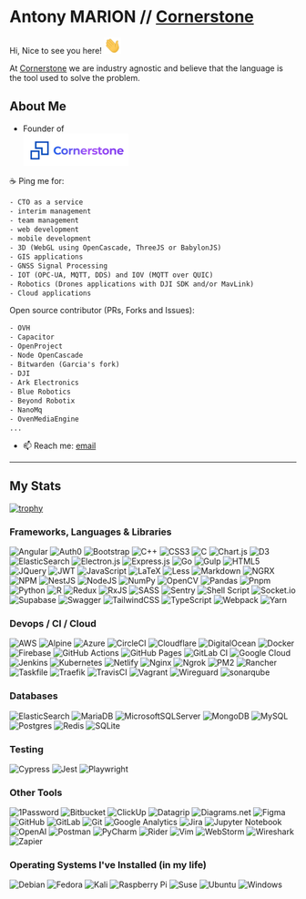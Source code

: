 # Antony MARION // [Cornerstone](https://corner-stone.ai)

Hi, Nice to see you here! <img src="https://github.com/antonymarion/antonymarion/blob/main/wave.gif" width="30">

At [Cornerstone](https://corner-stone.ai) we are industry agnostic and believe that the language is the tool used to solve the problem.

## About Me

- Founder of <br>
 [![](cornerstone-logo.png)](https://corner-stone.ai)

☕️ Ping me for:

````
- CTO as a service
- interim management
- team management
- web development
- mobile development
- 3D (WebGL using OpenCascade, ThreeJS or BabylonJS)
- GIS applications
- GNSS Signal Processing
- IOT (OPC-UA, MQTT, DDS) and IOV (MQTT over QUIC)
- Robotics (Drones applications with DJI SDK and/or MavLink)
- Cloud applications
````
    
Open source contributor (PRs, Forks and Issues):
````
- OVH
- Capacitor
- OpenProject
- Node OpenCascade
- Bitwarden (Garcia's fork)
- DJI
- Ark Electronics
- Blue Robotics
- Beyond Robotix
- NanoMq
- OvenMediaEngine
...
````

- 📫 Reach me: [email](mailto:marionantony@proton.me)

<hr/>

## My Stats

[![trophy](https://github-profile-trophy.vercel.app/?username=antonymarion)](https://github.com/antonymarion/github-profile-trophy)

### Frameworks, Languages & Libraries

![Angular](https://img.shields.io/badge/angular-%23DD0031.svg?style=for-the-badge&logo=angular&logoColor=white)
![Auth0](https://img.shields.io/badge/auth0-white?style=for-the-badge&logo=auth0)
![Bootstrap](https://img.shields.io/badge/bootstrap-%23563D7C.svg?style=for-the-badge&logo=bootstrap&logoColor=white)
![C++](https://img.shields.io/badge/c++-%2300599C.svg?style=for-the-badge&logo=c%2B%2B&logoColor=white)
![CSS3](https://img.shields.io/badge/css3-%231572B6.svg?style=for-the-badge&logo=css3&logoColor=white)
![C](https://img.shields.io/badge/c-%2300599C.svg?style=for-the-badge&logo=c&logoColor=white)
![Chart.js](https://img.shields.io/badge/chart.js-F5788D.svg?style=for-the-badge&logo=chart.js&logoColor=white)
![D3](https://img.shields.io/badge/d3dotjs-white?style=for-the-badge&logo=d3dotjs)
![ElasticSearch](https://img.shields.io/badge/elasticsearch-black?style=for-the-badge&logo=elasticsearch)
![Electron.js](https://img.shields.io/badge/Electron-191970?style=for-the-badge&logo=Electron&logoColor=white)
![Express.js](https://img.shields.io/badge/express.js-%23404d59.svg?style=for-the-badge&logo=express&logoColor=%2361DAFB)
![Go](https://img.shields.io/badge/go-%2300ADD8.svg?style=for-the-badge&logo=go&logoColor=white)
![Gulp](https://img.shields.io/badge/GULP-%23CF4647.svg?style=for-the-badge&logo=gulp&logoColor=white)
![HTML5](https://img.shields.io/badge/html5-%23E34F26.svg?style=for-the-badge&logo=html5&logoColor=white)
![JQuery](https://img.shields.io/badge/jquery-%230769AD.svg?style=for-the-badge&logo=jquery&logoColor=white)
![JWT](https://img.shields.io/badge/JWT-black?style=for-the-badge&logo=JSON%20web%20tokens)
![JavaScript](https://img.shields.io/badge/javascript-%23323330.svg?style=for-the-badge&logo=javascript&logoColor=%23F7DF1E)
![LaTeX](https://img.shields.io/badge/latex-%23008080.svg?style=for-the-badge&logo=latex&logoColor=white)
![Less](https://img.shields.io/badge/less-2B4C80?style=for-the-badge&logo=less&logoColor=white)
![Markdown](https://img.shields.io/badge/markdown-%23000000.svg?style=for-the-badge&logo=markdown&logoColor=white)
![NGRX](https://img.shields.io/badge/NGRX-black?style=for-the-badge&logo=ngrx)
![NPM](https://img.shields.io/badge/NPM-%23000000.svg?style=for-the-badge&logo=npm&logoColor=white)
![NestJS](https://img.shields.io/badge/nestjs-%23E0234E.svg?style=for-the-badge&logo=nestjs&logoColor=white)
![NodeJS](https://img.shields.io/badge/node.js-6DA55F?style=for-the-badge&logo=node.js&logoColor=white)
![NumPy](https://img.shields.io/badge/numpy-%23013243.svg?style=for-the-badge&logo=numpy&logoColor=white)
![OpenCV](https://img.shields.io/badge/opencv-black?style=for-the-badge&logo=opencv)
![Pandas](https://img.shields.io/badge/pandas-%23150458.svg?style=for-the-badge&logo=pandas&logoColor=white)
![Pnpm](https://img.shields.io/badge/pnpm-white?style=for-the-badge&logo=pnpm)
![Python](https://img.shields.io/badge/python-3670A0?style=for-the-badge&logo=python&logoColor=ffdd54)
![R](https://img.shields.io/badge/r-%23276DC3.svg?style=for-the-badge&logo=r&logoColor=white)
![Redux](https://img.shields.io/badge/redux-%23593d88.svg?style=for-the-badge&logo=redux&logoColor=white)
![RxJS](https://img.shields.io/badge/rxjs-%23B7178C.svg?style=for-the-badge&logo=reactivex&logoColor=white)
![SASS](https://img.shields.io/badge/SASS-hotpink.svg?style=for-the-badge&logo=SASS&logoColor=white)
![Sentry](https://img.shields.io/badge/sentry-black?style=for-the-badge&logo=sentry)
![Shell Script](https://img.shields.io/badge/shell_script-%23121011.svg?style=for-the-badge&logo=gnu-bash&logoColor=white)
![Socket.io](https://img.shields.io/badge/Socket.io-black?style=for-the-badge&logo=socket.io&badgeColor=010101)
![Supabase](https://img.shields.io/badge/Supabase-black?style=for-the-badge&logo=supabase)
![Swagger](https://img.shields.io/badge/-Swagger-%23Clojure?style=for-the-badge&logo=swagger&logoColor=white)
![TailwindCSS](https://img.shields.io/badge/tailwindcss-%2338B2AC.svg?style=for-the-badge&logo=tailwind-css&logoColor=white)
![TypeScript](https://img.shields.io/badge/typescript-%23007ACC.svg?style=for-the-badge&logo=typescript&logoColor=white)
![Webpack](https://img.shields.io/badge/webpack-%238DD6F9.svg?style=for-the-badge&logo=webpack&logoColor=black)
![Yarn](https://img.shields.io/badge/yarn-%232C8EBB.svg?style=for-the-badge&logo=yarn&logoColor=white)

### Devops / CI / Cloud

![AWS](https://img.shields.io/badge/AWS-%23FF9900.svg?style=for-the-badge&logo=amazon-aws&logoColor=white)
![Alpine](https://img.shields.io/badge/alpinelinux-black?style=for-the-badge&logo=alpinelinux)
![Azure](https://img.shields.io/badge/azure-%230072C6.svg?style=for-the-badge&logo=microsoftazure&logoColor=white)
![CircleCI](https://img.shields.io/badge/circle%20ci-%23161616.svg?style=for-the-badge&logo=circleci&logoColor=white)
![Cloudflare](https://img.shields.io/badge/Cloudflare-F38020?style=for-the-badge&logo=Cloudflare&logoColor=white)
![DigitalOcean](https://img.shields.io/badge/DigitalOcean-%230167ff.svg?style=for-the-badge&logo=digitalOcean&logoColor=white)
![Docker](https://img.shields.io/badge/docker-%230db7ed.svg?style=for-the-badge&logo=docker&logoColor=white)
![Firebase](https://img.shields.io/badge/firebase-%23039BE5.svg?style=for-the-badge&logo=firebase)
![GitHub Actions](https://img.shields.io/badge/github%20actions-%232671E5.svg?style=for-the-badge&logo=githubactions&logoColor=white)
![GitHub Pages](https://img.shields.io/badge/githubpages-black?style=for-the-badge&logo=githubpages)
![GitLab CI](https://img.shields.io/badge/gitlab%20ci-%23181717.svg?style=for-the-badge&logo=gitlab&logoColor=white)
![Google Cloud](https://img.shields.io/badge/GoogleCloud-%234285F4.svg?style=for-the-badge&logo=google-cloud&logoColor=white)
![Jenkins](https://img.shields.io/badge/jenkins-%232C5263.svg?style=for-the-badge&logo=jenkins&logoColor=white)
![Kubernetes](https://img.shields.io/badge/kubernetes-%23326ce5.svg?style=for-the-badge&logo=kubernetes&logoColor=white)
![Netlify](https://img.shields.io/badge/netlify-%23000000.svg?style=for-the-badge&logo=netlify&logoColor=#00C7B7)
![Nginx](https://img.shields.io/badge/nginx-%23009639.svg?style=for-the-badge&logo=nginx&logoColor=white)
![Ngrok](https://img.shields.io/badge/ngrok-black?style=for-the-badge&logo=ngrok)
![PM2](https://img.shields.io/badge/pm2-black?style=for-the-badge&logo=pm2)
![Rancher](https://img.shields.io/badge/rancher-%230075A8.svg?style=for-the-badge&logo=rancher&logoColor=white)
![Taskfile](https://img.shields.io/badge/Taskfile-white?style=for-the-badge&logo=task)
![Traefik](https://img.shields.io/badge/traefik-black?style=for-the-badge&logo=traefikproxy)
![TravisCI](https://img.shields.io/badge/travis%20ci-%232B2F33.svg?style=for-the-badge&logo=travis&logoColor=white)
![Vagrant](https://img.shields.io/badge/vagrant-%231563FF.svg?style=for-the-badge&logo=vagrant&logoColor=white)
![Wireguard](https://img.shields.io/badge/wireguard-black?style=for-the-badge&logo=wireguard)
![sonarqube](https://img.shields.io/badge/sonarqube-white?style=for-the-badge&logo=sonarqube)


### Databases

![ElasticSearch](https://img.shields.io/badge/-ElasticSearch-005571?style=for-the-badge&logo=elasticsearch)
![MariaDB](https://img.shields.io/badge/MariaDB-003545?style=for-the-badge&logo=mariadb&logoColor=white)
![MicrosoftSQLServer](https://img.shields.io/badge/Microsoft%20SQL%20Sever-CC2927?style=for-the-badge&logo=microsoft%20sql%20server&logoColor=white)
![MongoDB](https://img.shields.io/badge/MongoDB-%234ea94b.svg?style=for-the-badge&logo=mongodb&logoColor=white)
![MySQL](https://img.shields.io/badge/mysql-%2300f.svg?style=for-the-badge&logo=mysql&logoColor=white)
![Postgres](https://img.shields.io/badge/postgres-%23316192.svg?style=for-the-badge&logo=postgresql&logoColor=white)
![Redis](https://img.shields.io/badge/redis-%23DD0031.svg?style=for-the-badge&logo=redis&logoColor=white)
![SQLite](https://img.shields.io/badge/sqlite-%2307405e.svg?style=for-the-badge&logo=sqlite&logoColor=white)

### Testing
![Cypress](https://img.shields.io/badge/-cypress-%23E5E5E5?style=for-the-badge&logo=cypress&logoColor=058a5e)
![Jest](https://img.shields.io/badge/-jest-%23C21325?style=for-the-badge&logo=jest&logoColor=white)
![Playwright](https://img.shields.io/badge/playwright-white?style=for-the-badge&logo=playwright)

### Other Tools

![1Password](https://img.shields.io/badge/1password-black?style=for-the-badge&logo=1password)
![Bitbucket](https://img.shields.io/badge/bitbucket-%230047B3.svg?style=for-the-badge&logo=bitbucket&logoColor=white)
![ClickUp](https://img.shields.io/badge/clickup-white?style=for-the-badge&logo=clickup)
![Datagrip](https://img.shields.io/badge/datagrip-%237745FF?style=for-the-badge&logo=datagrip)
![Diagrams.net](https://img.shields.io/badge/diagramsdotnet-white?style=for-the-badge&logo=diagramsdotnet)
![Figma](https://img.shields.io/badge/figma-%23F24E1E.svg?style=for-the-badge&logo=figma&logoColor=white)
![GitHub](https://img.shields.io/badge/github-%23121011.svg?style=for-the-badge&logo=github&logoColor=white)
![GitLab](https://img.shields.io/badge/gitlab-%23181717.svg?style=for-the-badge&logo=gitlab&logoColor=white)
![Git](https://img.shields.io/badge/git-%23F05033.svg?style=for-the-badge&logo=git&logoColor=white)
![Google Analytics](https://img.shields.io/badge/googleanalytics-white?style=for-the-badge&logo=googleanalytics)
![Jira](https://img.shields.io/badge/jira-%230A0FFF.svg?style=for-the-badge&logo=jira&logoColor=white)
![Jupyter Notebook](https://img.shields.io/badge/jupyter-%23FA0F00.svg?style=for-the-badge&logo=jupyter&logoColor=white)
![OpenAI](https://img.shields.io/badge/openai-black?style=for-the-badge&logo=openai)
![Postman](https://img.shields.io/badge/Postman-FF6C37?style=for-the-badge&logo=postman&logoColor=white)
![PyCharm](https://img.shields.io/badge/pycharm-143?style=for-the-badge&logo=pycharm&logoColor=black&color=black&labelColor=green)
![Rider](https://img.shields.io/badge/Rider-000000.svg?style=for-the-badge&logo=Rider&logoColor=white&color=black&labelColor=crimson)
![Vim](https://img.shields.io/badge/VIM-%2311AB00.svg?style=for-the-badge&logo=vim&logoColor=white)
![WebStorm](https://img.shields.io/badge/webstorm-143?style=for-the-badge&logo=webstorm&logoColor=white&color=black)
![Wireshark](https://img.shields.io/badge/wireshark-black?style=for-the-badge&logo=wireshark)
![Zapier](https://img.shields.io/badge/zapier-white?style=for-the-badge&logo=zapier)


### Operating Systems I've Installed (in my life)
![Debian](https://img.shields.io/badge/Debian-D70A53?style=for-the-badge&logo=debian&logoColor=white)
![Fedora](https://img.shields.io/badge/Fedora-294172?style=for-the-badge&logo=fedora&logoColor=white)
![Kali](https://img.shields.io/badge/Kali-268BEE?style=for-the-badge&logo=kalilinux&logoColor=white)
![Raspberry Pi](https://img.shields.io/badge/-RaspberryPi-C51A4A?style=for-the-badge&logo=Raspberry-Pi)
![Suse](https://img.shields.io/badge/SUSE-0C322C?style=for-the-badge&logo=SUSE&logoColor=white)
![Ubuntu](https://img.shields.io/badge/Ubuntu-E95420?style=for-the-badge&logo=ubuntu&logoColor=white)
![Windows](https://img.shields.io/badge/Windows-0078D6?style=for-the-badge&logo=windows&logoColor=white)


